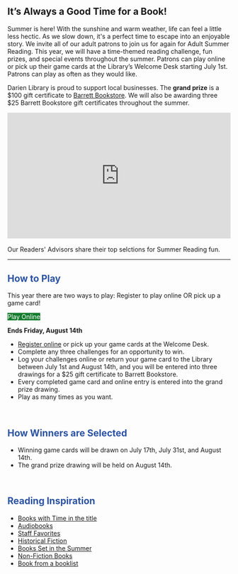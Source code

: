 <div class="row">
<div class="col-md-6">

<div class="text-center margin-bottom-40">
<h2 class="title-v2 title-center">It’s Always a Good Time for a Book!</h2>
</div>  

Summer is here! With the sunshine and warm weather, life can feel a little less hectic. As we slow down, it's a perfect time to escape into an enjoyable story. We invite all of our adult patrons to join us for again for Adult Summer Reading. This year, we will have a time-themed reading challenge, fun prizes, and special events throughout the summer. Patrons can play online or pick up their game cards at the Library’s Welcome Desk starting July 1st. Patrons can play as often as they would like.

Darien Library is proud to support local businesses. The **grand prize** is a $100 gift certificate to [Barrett Bookstore](https://dar.to/2TUKaIw "Barrett Bookstore"). We will also be awarding three $25 Barrett Bookstore gift certificates throughout the summer.

<div class="margin-bottom-30"></div>

</div>
<div class="col-md-6">
<div style="padding:56.25% 0 0 0;position:relative;"><iframe src="https://player.vimeo.com/video/427845042?autoplay=0&title=0&byline=0&portrait=0" style="position:absolute;top:0;left:0;width:100%;height:100%;" frameborder="0" allow="autoplay; fullscreen" allowfullscreen></iframe></div><script src="https://player.vimeo.com/api/player.js"></script>
<br />
Our Readers' Advisors share their top selctions for Summer Reading fun. 
<br />

</div>
</div>

<hr>

<div class="row">
<div class="col-md-7">
<h2 style="color: #2C53A4;">How to Play</h2>

This year there are two ways to play: Register to play online OR pick up a game card!

<p>
<a href="https://dar.to/3ebCOcR" class="btn-u btn-primary" style="text-decoration:none; color:#fff; background-color:#157C2F;">Play Online</a>
</p>

**Ends Friday, August 14th**<br />

* [Register online](https://dar.to/3ebCOcR "Register online") or pick up your game cards at the Welcome Desk.
* Complete any three challenges for an opportunity to win.
* Log your challenges online or return your game card to the Library between July 1st and August 14th, and you will be entered into three drawings for a $25 gift certificate to Barrett Bookstore.
* Every completed game card and online entry is entered into the grand prize drawing.
* Play as many times as you want.

<br />
</div>
<div class="col-md-5">

<h2 style="color: #2C53A4;">How Winners are Selected</h2>

* Winning game cards will be drawn on July 17th, July 31st, and August 14th.
* The grand prize drawing will be held on August 14th.

<br />

<h2 style="color: #2C53A4;">Reading Inspiration</h2>

* [Books with Time in the title](https://dar.to/2XO6lUv "Books with Time in the title")
* [Audiobooks](https://dar.to/2ZOJpWi "Audiobooks")
* [Staff Favorites](https://dar.to/2R6Rfpf "Staff Favorites")
* [Historical Fiction](https://dar.to/2MJqrJ9 "Historical Fiction")
* [Books Set in the Summer](https://dar.to/2MGF5Rm "Books Set in the Summer")
* [Non-Fiction Books](https://dar.to/2XMoced "Non-Fiction Books")
* [Book from a booklist](https://dar.to/2WC7A6q "Book from a booklist")

</div>
</div>
<!-- <div class="row">
<div class="col-md-2">
	<img class="img-responsive center-block" src="/uploads/departments/youth/summer_reading/2019_jupiter_illustration.jpg" alt="Are we playing Drops of Jupiter yet?" />
	<img class="img-responsive center-block" src="/uploads/departments/youth/summer_reading/2019_star_illustrations.jpg" alt="Are we playing Drops of Jupiter yet?" />
</div>
<div class="col-md-3">
<h2 style="color: #2C53A4;">Book Inspiration</h2>

* [Books with Time in the title](https://dar.to/2XO6lUv "Books with Time in the title")
* [Audiobooks](https://dar.to/2ZOJpWi "Audiobooks")
* [Staff Favorites](https://dar.to/2R6Rfpf "Staff Favorites")
* [Historical Fiction](https://dar.to/2MJqrJ9 "Historical Fiction")
* [Books Set in the Summer](https://dar.to/2MGF5Rm "Books Set in the Summer")
* [Non-Fiction Books](https://dar.to/2XMoced "Non-Fiction Books")
* [Book from a booklist](https://dar.to/2WC7A6q "Book from a booklist")

</div>
</div> 

<div class="margin-bottom-40"></div>

<h2 style="color: #2C53A4;">Online Summer Events</h2>

<div class="row">
<div class="col-md-4">

<img class="img-responsive center-block" src="/uploads/general_stock_photos/hat_book_blanket.jpg" alt="Enjoy your summer" />

<h3 style="color: #2C53A4;">Virtual Meet the Author: <br />TBD</h3>

**TBD**

Something something something something here. Something something something something here. Something something something something here.

</div>
<div class="col-md-4">

<img class="img-responsive center-block" src="/uploads/departments/adults/beach_books_asr.jpg" alt="There's always time for a good book!" />

<h3 style="color: #2C53A4;">Books 'n Banter: Summer Edition</h3>

<br />

**Thursday, July 9th at 10 a.m.**

Join Darien Library's Readers Advisory team as we discuss what books we are packing into our beach bags this summer. [Register](https://dar.to/2YPuI3w "Register for Books 'n Banter") for this online program.

</div>
<div class="col-md-4">

<img class="img-responsive center-block" src="/uploads/departments/adults/time_travel_clocks_asr.jpg" alt="Clocks traveling through time" />

<h3 style="color: #2C53A4;">Time Travel Trivia</h3>

<br />

**Sunday, July 19th at 5 p.m.**

Calling all trivia fans. Join us for a special edition of trivia night where we will dive back into time and test your knowledge from decades of the past. [Register](https://dar.to/30PIlCc "Register for Time Travel Trivia") for this online program.

</div>
</div> -->
